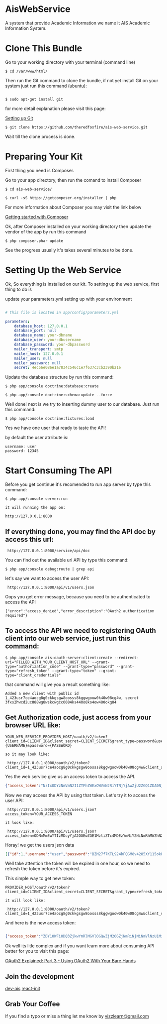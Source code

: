 AisWebService
=============

A system that provide Academic Information we name it AIS Academic Information System.

# Clone This Bundle

Go to your working directory with your terminal (command line)

```
$ cd /var/www/html/
```

Then run the Git command to clone the bundle, if not yet install Git on your system just run this command (ubuntu):

```

$ sudo apt-get install git
```

for more detail explanation please visit this page:

[Setting up Git](https://help.github.com/articles/set-up-git/)

```
$ git clone https://github.com/theredfoxfire/ais-web-service.git
```

Wait till the clone process is done.

# Preparing Your Kit

First thing you need is Composer.

Go to your app directory, then run the comand to install Composer

```
$ cd ais-web-service/

$ curl -sS https://getcomposer.org/installer | php
```
For more information about Composer you may visit the link below

[Getting started with Composer](https://getcomposer.org/doc/00-intro.md)

Ok, after Composer installed on your working directory then update the vendor of the app by run this command

```
$ php composer.phar update
```

See the progress usually it's takes several minutes to be done.

# Setting Up the Web Service

Ok, So everything is installed on our kit. To setting up the web service, first thing to do is

update your parameters.yml setting up with your environment

```yaml

# this file is located in app/config/parameters.yml

parameters:
    database_host: 127.0.0.1
    database_port: null
    database_name: your-dbname
    database_user: your-dbusername
    database_password: your-dbpassword
    mailer_transport: smtp
    mailer_host: 127.0.0.1
    mailer_user: null
    mailer_password: null
    secret: 4ec56e086e1a7834c546c1e7f637c3cb2390b21e

```

Update the database structure by run this command:

```
$ php app/console doctrine:database:create

$ php app/console doctrine:schema:update --force
```

Well done! next is we try to inserting dummy user to our database. Just run this command:

```
$ php app/console doctrine:fixtures:load
```

Yes we have one user that ready to taste the API!

by default the user atrribute is:

```
username: user
password: 12345

```

# Start Consuming The API

Before you get continue it's recomended to run app server by type this command:

```
$ php app/console server:run

it will running the app on:

http://127.0.0.1:8000
```

## If everything done, you may find the API doc by access this url:

```
 http://127.0.0.1:8000/service/api/doc
```

You can find out the available url API by type this command:

```
$ php app/console debug:route | grep api
```

let's say we want to access the user API:

```
 http://127.0.0.1:8000/api/v1/users.json
```
Oops you get error message, because you need to be authenticated to access the API

```
{"error":"access_denied","error_description":"OAuth2 authentication required"}
```
## To access the API we need to registering OAuth client into our web service, just run this command:

```
$ php app/console ais:oauth-server:client:create --redirect-uri="FILLED_WITH_YOUR_CLIENT_HOST_URL" --grant-type="authorization_code" --grant-type="password" --grant-type="refresh_token" --grant-type="token" --grant-type="client_credentials"
```

that command will give you a result something like:

```
Added a new client with public id 1_423usr7ce4aocg8g0ckkgsgw8oosss8kggwgoow0k40w08cg4w, secret 3fxs2hwcd2uc888wg8wskcwgcc0084ks440o8ko4ow480okg84
```

## Get Authorization code, just access from your browser URL like:

```
YOUR_WEB_SERVICE_PROVIDER_HOST/oauth/v2/token?client_id=CLIENT_ID&client_secret=CLIENT_SECRET&grant_type=password&username={USERNAME}&password={PASSWORD}

so it may look like:

 http://127.0.0.1:8000/oauth/v2/token?client_id=1_423usr7ce4aocg8g0ckkgsgw8oosss8kggwgoow0k40w08cg4w&client_secret=3fxs2hwcd2uc888wg8wskcwgcc0084ks440o8ko4ow480okg84&grant_type=password&username=user&password=12345
```

Yes the web service give us an access token to access the API. 

```json
{"access_token":"NzIxODYzNmVmN2I1ZTFhZWExOWVmN2RiYTNjYjAwZjU2ZGQ1ZDA0NjMwNDM1MWM3OGY5ZTEyODcwOGRkYmEwNg","expires_in":3600,"token_type":"bearer","scope":"user","refresh_token":"ZDUyNTEzMDBjYzNiMDcwODY2ODhmOThlMDJlZTM2NzE4YWQzODUzOTllMWViNzcxMDk4ZDg1OTk2Y2QwNDJkYw"}
```

Now we may access the API by using that token. Let's try it to access the user API:

```
 http://127.0.0.1:8000/api/v1/users.json?access_token=YOUR_ACCESS_TOKEN

it look like:

 http://127.0.0.1:8000/api/v1/users.json?access_token=ODNmMmEwYTIzMDcyYjA2OGEwZGE1MzliZTc4MDEzYmNiY2NiNmRhMWZhN2UzZjg2NWU3NDg2MGZjMWNiZTVlYw
```

Horay! we get the users json data

```json
[{"id":1,"username":"user","password":"BZM27f7KTL924kFQGM8v4285XY115okFslPfajOWLmzSgzTg\/q7F4q6P2xdLvgLRRU4S12qyUAezGnJ\/sbDTZA==","salt":"eoel4airrj4gs4owookkgccw0cwcw4","nama":"John","is_active":true,"roles":[],"access_token":[],"refresh_token":[],"auth_code":[],"apikey":"7dnvqj2s1log08cwwswkwksk4ccgck4"}]
```

Well take attention the token will be expired in one hour, so we need to refresh the token before it's expired.

This simple way to get new token:

```
PROVIDER_HOST/oauth/v2/token?client_id=CLIENT_ID&client_secret=CLIENT_SECRET&grant_type=refresh_token&refresh_token=REFRESH_TOKEN

it will look like:

 http://127.0.0.1:8000/oauth/v2/token?client_id=1_423usr7ce4aocg8g0ckkgsgw8oosss8kggwgoow0k40w08cg4w&client_secret=3fxs2hwcd2uc888wg8wskcwgcc0084ks440o8ko4ow480okg84&grant_type=refresh_token&refresh_token=NTUzZjAzNzRlZjE1MGE1ZTBiZGIzZWFhNjFjMzM4YmQyMTI2MTZjODQ3OWEwM2YxZDRiZmYzMTg4N2M4ZTMzYQ
```

And here is the new access token:

```json

{"access_token":"ZDY1OWFiODQ3ZjkwYmRlMGVlOGQwZjM2OGZjNmRiNjNiNmVlNzU1MzVlYmQzYjIwNDNlOWE0M2ZjNmJjZGMzOQ","expires_in":3600,"token_type":"bearer","scope":"user","refresh_token":"ZDgzNWI2N2I0MGI2MWM2MDdjY2E2NTc5ZDIwMmEwMTg2MWU2ZDIwMTkyZjJkNGE2NmZlNTIxZmI3YjQ3MGYwYQ"}

```

Ok well its litle complex and if you want learn more about consuming API better for you to visit this page:

[OAuth2 Explained: Part 3 - Using OAuth2 With Your Bare Hands](http://blog.tankist.de/blog/2013/07/18/oauth2-explained-part-3-using-oauth2-with-your-bare-hands/)

## Join the development
[dev-ais](https://github.com/theredfoxfire/dev-ais-api)
[react-init](https://github.com/theredfoxfire/ais-web)

## Grab Your Coffee

If you find a typo or miss a thing let me know by vizzlearn@gmail.com

